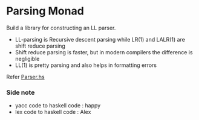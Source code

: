 # Parsing Monad

Build a library for constructing an LL parser.

- LL-parsing is Recursive descent parsing while LR(1) and LALR(1) are shift reduce parsing
- Shift reduce parsing is faster, but in modern compilers the difference is negligible
- LL(1) is pretty parsing and also helps in formatting errors

Refer [Parser.hs](Haskell/Compiler/Parser.hs)


### Side note
- yacc code to haskell code : happy
- lex code to haskell code : Alex